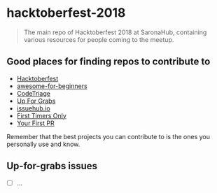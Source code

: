# hacktoberfest-2018

> The main repo of Hacktoberfest 2018 at SaronaHub, containing various resources for people coming to the meetup.

## Good places for finding repos to contribute to

- [Hacktoberfest](https://hacktoberfest.digitalocean.com)
- [awesome-for-beginners](https://github.com/MunGell/awesome-for-beginners)
- [CodeTriage](https://www.codetriage.com)
- [Up For Grabs](https://up-for-grabs.net)
- [issuehub.io](http://issuehub.io)
- [First Timers Only](https://www.firsttimersonly.com)
- [Your First PR](http://yourfirstpr.github.io/)

Remember that the best projects you can contribute to is the ones you personally use and know.

## Up-for-grabs issues

- [ ] ...

